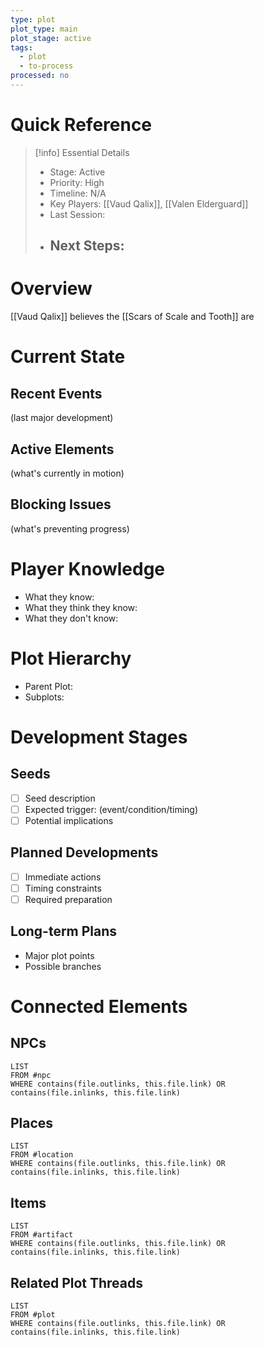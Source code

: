```yaml
---
type: plot
plot_type: main
plot_stage: active
tags:
  - plot
  - to-process
processed: no
---
```

# Quick Reference
> [!info] Essential Details
> - Stage: Active
> - Priority: High
> - Timeline: N/A
> - Key Players: [[Vaud Qalix]], [[Valen Elderguard]]
> - Last Session: 
> - Next Steps: 
> 	- 

# Overview
[[Vaud Qalix]] believes the [[Scars of Scale and Tooth]] are 

# Current State
## Recent Events
(last major development)
## Active Elements
(what's currently in motion)
## Blocking Issues
(what's preventing progress)

# Player Knowledge
- What they know:
- What they think they know:
- What they don't know:

# Plot Hierarchy
- Parent Plot: 
- Subplots: 

# Development Stages
## Seeds
- [ ] Seed description
- [ ] Expected trigger: (event/condition/timing)
- [ ] Potential implications

## Planned Developments
- [ ] Immediate actions
- [ ] Timing constraints
- [ ] Required preparation

## Long-term Plans
- Major plot points
- Possible branches

# Connected Elements
## NPCs
```dataview
LIST
FROM #npc
WHERE contains(file.outlinks, this.file.link) OR contains(file.inlinks, this.file.link)
```

## Places
```dataview
LIST
FROM #location
WHERE contains(file.outlinks, this.file.link) OR contains(file.inlinks, this.file.link)
```

## Items
```dataview
LIST
FROM #artifact 
WHERE contains(file.outlinks, this.file.link) OR contains(file.inlinks, this.file.link)
```

## Related Plot Threads
```dataview
LIST
FROM #plot 
WHERE contains(file.outlinks, this.file.link) OR contains(file.inlinks, this.file.link)
```
